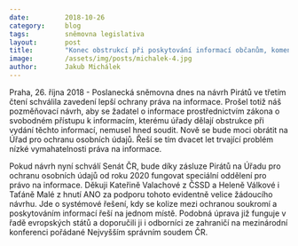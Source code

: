 ```yaml
---
date:         2018-10-26
category:     blog
tags:         sněmovna legislativa
layout:       post
title:        "Konec obstrukcí při poskytování informací občanům, komentuje Jakub Michálek schválení návrhu Pirátů"
image:        /assets/img/posts/michalek-4.jpg
author:       Jakub Michálek
---
```



Praha, 26. října 2018 - Poslanecká sněmovna dnes na návrh Pirátů ve třetím čtení schválila zavedení lepší ochrany práva na informace. Prošel totiž náš pozměňovací návrh, aby se žadatel o informace prostřednictvím zákona o svobodném přístupu k informacím, kterému úřady dělají obstrukce při vydání těchto informací, nemusel hned soudit. Nově se bude moci obrátit na Úřad pro ochranu osobních údajů. Řeší se tím dvacet let trvající problém nízké vymahatelnosti práva na informace.


Pokud návrh nyní schválí Senát ČR, bude díky zásluze Pirátů na Úřadu pro ochranu osobních údajů od roku 2020 fungovat speciální oddělení pro právo na informace. Děkuji Kateřině Valachové z ČSSD a Heleně Válkové i Taťáně Malé z hnutí ANO za podporu tohoto evidentně velice žádoucího návrhu. Jde o systémové řešení, kdy se kolize mezi ochranou soukromí a poskytováním informací řeší na jednom místě. Podobná úprava již funguje v řadě evropských států a doporučili ji i odborníci ze zahraničí na mezinárodní konferenci pořádané Nejvyšším správním soudem ČR.

